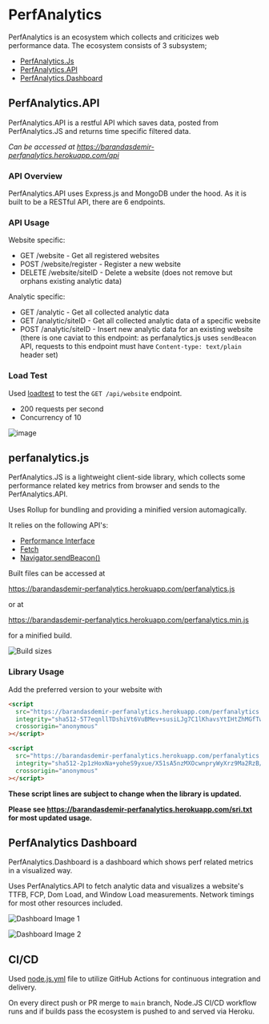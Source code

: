 # PerfAnalytics

PerfAnalytics is an ecosystem which collects and criticizes web performance data. The ecosystem consists of 3 subsystem;

- [PerfAnalytics.Js](./lib)
- [PerfAnalytics.API](./server)
- [PerfAnalytics.Dashboard](./dashboard)

## PerfAnalytics.API

PerfAnalytics.API is a restful API which saves data, posted from PerfAnalytics.JS and returns time specific filtered data.

_Can be accessed at <https://barandasdemir-perfanalytics.herokuapp.com/api>_

### API Overview

PerfAnalytics.API uses Express.js and MongoDB under the hood. As it is built to be a RESTful API, there are 6 endpoints.

### API Usage

Website specific:

- GET /website - Get all registered websites
- POST /website/register - Register a new website
- DELETE /website/siteID - Delete a website (does not remove but orphans existing analytic data)

Analytic specific:

- GET /analytic - Get all collected analytic data
- GET /analytic/siteID - Get all collected analytic data of a specific website
- POST /analytic/siteID - Insert new analytic data for an existing website (there is one caviat to this endpoint: as perfanalytics.js uses `sendBeacon` API, requests to this endpoint must have `Content-type: text/plain` header set)

### Load Test

Used [loadtest](https://www.npmjs.com/package/loadtest#usage-dos) to test the `GET /api/website` endpoint.

- 200 requests per second
- Concurrency of 10

![image](https://user-images.githubusercontent.com/16290208/133086872-6951bc94-1e94-4899-a00a-2ad974af3520.png)

## perfanalytics.js

PerfAnalytics.JS is a lightweight client-side library, which collects some performance related key metrics from browser and sends to the PerfAnalytics.API.

Uses Rollup for bundling and providing a minified version automagically.

It relies on the following API's:

- [Performance Interface](https://developer.mozilla.org/en-US/docs/Web/API/Performance)
- [Fetch](https://developer.mozilla.org/en-US/docs/Web/API/Fetch_API)
- [Navigator.sendBeacon()](https://developer.mozilla.org/en-US/docs/Web/API/Navigator/sendBeacon)

Built files can be accessed at

<https://barandasdemir-perfanalytics.herokuapp.com/perfanalytics.js>

or at

<https://barandasdemir-perfanalytics.herokuapp.com/perfanalytics.min.js>

for a minified build.

![Build sizes](https://user-images.githubusercontent.com/16290208/133083366-81cf445a-833a-4f54-8c8c-7d592a707559.png)

### Library Usage

Add the preferred version to your website with

```html
<script
  src="https://barandasdemir-perfanalytics.herokuapp.com/perfanalytics.js"
  integrity="sha512-5T7eqnllTDshiVt6VuBMev+susiLJg7C1lKhavsYtIHtZhMGfTwiFyYPkGoJ11lnG01y2w96ea/DmubD/f2aFg=="
  crossorigin="anonymous"
></script>

<script
  src="https://barandasdemir-perfanalytics.herokuapp.com/perfanalytics.min.js"
  integrity="sha512-2p1zHoxNa+yoheS9yxue/X51sA5nzMXOcwnpryWyXrz9Ma2RzB/GyjDq1xdaKqdDVLu8bRlJDe0VwjPz0+B+wg=="
  crossorigin="anonymous"
></script>
```

**These script lines are subject to change when the library is updated.**

**Please see <https://barandasdemir-perfanalytics.herokuapp.com/sri.txt> for most updated usage.**

## PerfAnalytics Dashboard

PerfAnalytics.Dashboard is a dashboard which shows perf related metrics in a visualized way.

Uses PerfAnalytics.API to fetch analytic data and visualizes a website's TTFB, FCP, Dom Load, and Window Load measurements. Network timings for most other resources included.

![Dashboard Image 1](https://user-images.githubusercontent.com/16290208/133085044-fc809265-3d1a-4957-b3c6-b3d56cda765f.jpg)

![Dashboard Image 2](https://user-images.githubusercontent.com/16290208/133085209-7b57aa7e-0a78-4431-a798-c8d1c8b8ceb1.png)

## CI/CD

Used [node.js.yml](./github/workflows/node.js.yml) file to utilize GitHub Actions for continuous integration and delivery.

On every direct push or PR merge to `main` branch, Node.JS CI/CD workflow runs and if builds pass the ecosystem is pushed to and served via Heroku.
